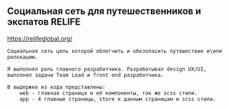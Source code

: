 ## Социальная сеть для путешественников и экспатов RELIFE
https://relifeglobal.org/

```
Социальная сеть цель которой облегчить и обезопасить путешествие и\или релокацию.

Я выполнял роль главного разработчика. Разрабатывал design UX/UI,
выполнял задачи Team Lead и front end разработчика.

В выдержке из кода представлены:
    web - главная страница и её компоненты, так же scss стили.
    app - 4 главные страницы, store к данным страницам и scss стили.
```

